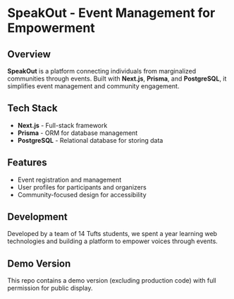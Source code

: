 # SpeakOut - Event Management for Empowerment

## Overview

**SpeakOut** is a platform connecting individuals from marginalized communities through events. Built with **Next.js**, **Prisma**, and **PostgreSQL**, it simplifies event management and community engagement.

## Tech Stack

- **Next.js** - Full-stack framework
- **Prisma** - ORM for database management
- **PostgreSQL** - Relational database for storing data

## Features

- Event registration and management
- User profiles for participants and organizers
- Community-focused design for accessibility

## Development

Developed by a team of 14 Tufts students, we spent a year learning web technologies and building a platform to empower voices through events.

## Demo Version

This repo contains a demo version (excluding production code) with full permission for public display.
